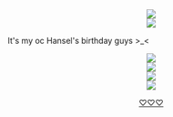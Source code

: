 <div align="center">
  <img src="https://komarev.com/ghpvc/?username=your-github-username&label=Fans">
</div>

<div align="center">
  <img src="https://i.imgur.com/PesaCN5.webp">
</div>

It's my oc Hansel's birthday guys >_<

<div align="center">
  <img src="https://i.imgur.com/ZAUkaCx.png"
</div>

<div align="center">
  <img src="https://i.imgur.com/Wqv9r62.png"
</div>

<div align="center">
  <img src="https://i.imgur.com/k1lVUUl.webp"
</div>

<div align="center">
  <img src="https://i.imgur.com/waq0wP3.png"
</div>

[♡♡♡](https://open.spotify.com/track/5lWSa1rmuSL6OBPOnkAqoa?si=wjWeidVLReGvyl68q6Tqjw)

